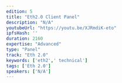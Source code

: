 ```yaml
---
edition: 5
title: "Eth2.0 Client Panel"
description: "N/A"
youtubeUrl: "https://youtu.be/XJRmdiK-eto"
ipfsHash: ''
duration: 2160
expertise: "Advanced"
type: "Panel"
track: "Eth 2.0"
keywords: ['eth2',' technical']
tags: ['Eth 2.0']
speakers: ['N/A']
---
```

